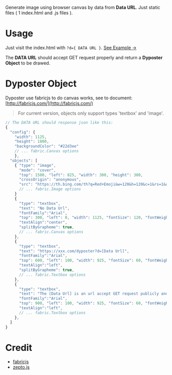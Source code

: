
Generate image using browser canvas by data from **Data URL**. Just static files ( 1 index.html and .js files ).

# Usage

Just visit the index.html with ```?d={ DATA URL }```. [See Example →](https://hal-f.cn/lab/dyposter?)

The **DATA URL** should accept GET request properly and return a **Dyposter Object** to be drawed.


# Dyposter Object

Dyposter use fabricjs to do canvas works, see to document: [http://fabricjs.com/](http://fabricjs.com/)

> For current version, objects only support types 'textbox' and 'image'.

```js
// The DATA URL should response json like this:
{
  "config": {
    "width": 1125,
    "height": 1800,
    "backgroundColor": "#22d3ee"
    // ... fabric.Canvas options
    },
  "objects": [
    { "type": "image",
      "mode": "cover",
      "top": 1500, "left": 825, "width": 300, "height": 300,
      "crossOrigin": "anonymous",
      "src": "https://th.bing.com/th?q=Red+Emoji&w=120&h=120&c=1&rs=1&qlt=90&cb=1&dpr=2&pid=InlineBlock&mkt=en-US&cc=US&setlang=en&adlt=moderate&t=1&mw=247"
      // ... fabric.Image options
    }
    {
      "type": "textbox",
      "text": "No Data Url",
      "fontFamily":"Arial",
      "top": 300, "left": 0, "width": 1125, "fontSize": 120, "fontWeight": 400,
      "textAlign":"center",
      "splitByGrapheme": true,
      // ... fabric.Canvas options
    },
    {
      "type": "textbox",
      "text": "https://xxx.com/dyposter?d=[Data Url]",
      "fontFamily":"Arial",
      "top": 600, "left": 100, "width": 925, "fontSize": 60, "fontWeight": 400,
      "textAlign":"left",
      "splitByGrapheme": true,
      // ... fabric.Textbox options
    },
    {
      "type": "textbox",
      "text": "The [Data Url] is an url accept GET request publicly and return a [Config Object], which will be drawed.",
      "fontFamily":"Arial",
      "top": 900, "left": 100, "width": 925, "fontSize": 60, "fontWeight": 400,
      "textAlign":"left",
      // ... fabric.Textbox options
    },
  ]
}

```

# Credit

- [fabricjs](https://github.com/fabricjs/fabric.js)
- [zepto.js](https://zeptojs.com/)

